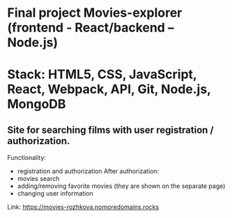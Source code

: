 # Final project Movies-explorer (frontend - React/backend – Node.js)
# Stack: HTML5, CSS, JavaScript, React, Webpack, API, Git, Node.js, MongoDB
## Site for searching films with user registration / authorization.

Functionality:
- registration and authorization
After authorization:
- movies search
- adding/removing favorite movies (they are shown on the separate page)
- changing user information

Link: https://movies-rozhkova.nomoredomains.rocks

  

